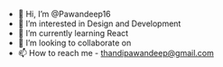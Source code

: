 - 👋 Hi, I’m @Pawandeep16
- 👀 I’m interested in Design and Development
- 🌱 I’m currently learning React
- 💞️ I’m looking to collaborate on 
- 📫 How to reach me - thandipawandeep@gmail.com

<!---
Pawandeep16/Pawandeep16 is a ✨ special ✨ repository because its `README.md` (this file) appears on your GitHub profile.
You can click the Preview link to take a look at your changes.
--->

